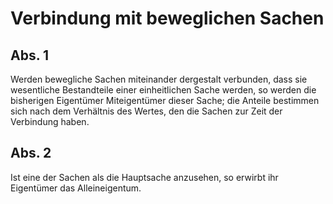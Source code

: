 # Verbindung mit beweglichen Sachen



## Abs. 1

 Werden bewegliche Sachen miteinander dergestalt verbunden, dass sie wesentliche Bestandteile einer einheitlichen Sache werden, so werden die bisherigen Eigentümer Miteigentümer dieser Sache; die Anteile bestimmen sich nach dem Verhältnis des Wertes, den die Sachen zur Zeit der Verbindung haben.

## Abs. 2

 Ist eine der Sachen als die Hauptsache anzusehen, so erwirbt ihr Eigentümer das Alleineigentum. 

